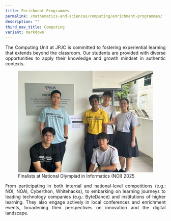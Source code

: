 ```yaml
---
title: Enrichment Programmes
permalink: /mathematics-and-sciences/computing/enrichment-programmes/
description: ""
third_nav_title: Computing
variant: markdown
---
```

<div align="justify">
<p>
The Computing Unit at JPJC is committed to fostering experiential learning that extends beyond the classroom. Our students are provided with diverse opportunities to apply their knowledge and growth mindset in authentic contexts.</p>

<figure>
<img src="/images/2025%20Life@JPJC/NOI/NOI_4.jpg">
<figcaption>Finalists at National Olympiad in Informatics (NOI) 2025</figcaption></figure>

<p>From participating in both internal and national-level competitions (e.g.: NOI, NOAI, Cyberthon, Whitehacks), to embarking on learning journeys to leading technology companies (e.g.: ByteDance) and institutions of higher learning. They also engage actively in local conferences and enrichment events, broadening their perspectives on innovation and the digital landscape.</p>

</div>

<div hidden="">
<div align="justify">
<p>
The computing unit in JPJC believes in providing experiential learning for students beyond the classroom. Students will be given ample opportunities to take part in internal and external competitions, participate in learning journeys to successful companies and higher institutions of learning, attend local conferences and work shadowing opportunities in local and overseas companies.</p>

<figure>
<img src="/images/JPJC%20Experience/Curriculum/Mathematics%20and%20Sciences/Computing/Enrichment%20Programmes/pic1.jpg">
<figcaption>Xpert Series with Mr Vincent Choy (JJC Alumnus, Class of 1985), Senior Consultant for Cloud Computing</figcaption></figure>

<ol>
	<li><strong>Competitions</strong><br>
Students were selected to participate in the Singapore Science and Engineering Fair (SSEF), National Olympiad in Informatics (NOI),&nbsp;Australian Informatics Olympiad (AIO), National Coding Championships and Ace of Coders.</li>
	<li><strong>Conferences</strong><br>
Students had the opportunity to participate in BuildingBloCS, an annual event where A-level students from various schools come together to organise and facilitate learning experiences for their juniors from secondary schools.</li>
	<li><strong>Learning Journeys</strong><br>
		Students attended workshops and talks at NUS, NTU, STUD, ESTL and various industry partners.</li>
	<li><strong>Workshadowing opportunities</strong><br>
	Sudents were given opportunities to intern at companies such as Wilmar and SideFX.</li></ol></div></div>